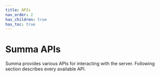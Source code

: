 ```yaml
---
title: APIs
nav_order: 2
has_children: true 
has_toc: true
---
```

# Summa APIs

Summa provides various APIs for interacting with the server. Following section describes every available API.